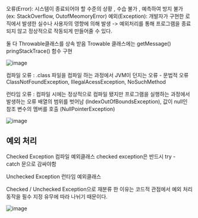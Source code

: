 오류(Error): 시스템이 종료되어야 할 수준의 상황 , 수습 불가 , 예측하여 방지 불가 (ex: StackOverflow, OutofMeomoryError)
예외(Exception): 개발자가 구현한 로직에서 발생한 실수나 사용자의 영향에 의해 발생 -> 예외처리를 통해 프로그램을 종료되지 않고 정상적으로 작동되게 만들어줄 수 있다.

둘 다 Throwable클래스를 상속 받음
Trowable 클래스에는 getMessage() pringStackTrace() 함수 구현

![image](https://github.com/98000001/CS-Study/assets/96863137/664f4499-2e04-4856-bab4-d6483662b54f)

컴파일 오류 : .class 파일을 컴파일 하는 과정에서 JVM이 던지는 오류 - 문법적 오류
ClassNotFoundException, IllegalAcessException, NoSuchMethod

런타임 오류 : 컴파일 시에는 정상적으로 컴파일 됐지만 프로그램을 실행하는 과정에서 발생하는 오류
배열의 범위를 벗어남 (IndexOutOfBoundsException), 값이 null인 참조 변수의 멤버를 호출 (NullPointerException)

![image](https://github.com/98000001/CS-Study/assets/96863137/f0e5e690-4c36-4e3e-af17-4e2db5614866)

## 예외 처리
Checked Exception 컴파일 예외클래스
checked exception은 반드시 try - catch 문으로 감싸야함

Unchecked Exception 런타임 예외클래스

Checked / Unchecked Exception으로 재분류 한 이유는 코드적 관점에서 예외 처리 동작을 필수 지정 유무에 따라 나뉘기 때문이다.

![image](https://github.com/98000001/CS-Study/assets/96863137/9a282423-25c0-4c98-8e89-03f75d77618a)
